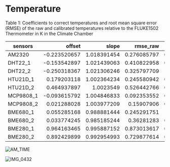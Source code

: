 Temperature
============

Table 1: Coefficients to correct temperatures and root mean square error (RMSE) of the raw and calibrated temperatures relative to the FLUKE1502 Thermometer in K in the Climate Chamber

|sensors|	offset|	slope|	rmse_raw	|rmse_calib|
| --- | ---: | ---: |  ---: | ---: |
|AM2320|	-0.223520657	|1.018391454	|0.276085797	|0.054778603|
|DHT22_1	|-0.153542897	|1.021439063|	0.410822958	|0.071755907|
|DHT22_2	|-0.250318367	|1.021306246	|0.325797709	|0.06806436|
|HTU21D_1|	0.179203118	|1.002364234	|0.245580942	|0.062729972|
|HTU21D_2	|0.464937897	|1.0023549	|0.526442766	|0.069617966|
|MCP9808_1	|-0.093615792	|1.004846833|	0.092353552|	0.079032812|
|MCP9808_2	|0.021288028	|1.003977209	|0.15907906	|0.100786365|
|BME680_1	|0.055285168	|0.988881444	|0.245291751	|0.05237806|
|BME680_2	|0.033774245	|0.985185244	|0.36281283	|0.058537775|
|BME280_1	|0.964163465	|0.995887152	|0.873013617	|0.098679036|
|BME280_2	|0.892429899	|0.992954993	|0.729877614|	0.065070383|

![AM_TIME](https://user-images.githubusercontent.com/60688751/80688830-b6058d00-8acc-11ea-9a99-f53fd93a8925.png)

![IMG_0432](https://user-images.githubusercontent.com/60688751/80691091-0b8f6900-8ad0-11ea-8ee0-edf495edb9a9.JPG)
